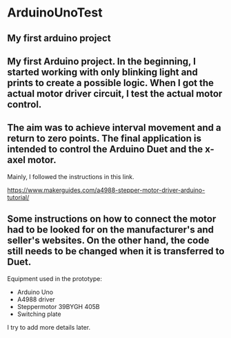 # ArduinoUnoTest
## My first arduino project

My first Arduino project. In the beginning, I started working with only blinking light and prints to create a possible logic. When I got the actual motor driver circuit, I test the actual motor control.
---
The aim was to achieve interval movement and a return to zero points. The final application is intended to control the Arduino Duet and the x-axel motor.
---
Mainly, I followed the instructions in this link.

https://www.makerguides.com/a4988-stepper-motor-driver-arduino-tutorial/

Some instructions on how to connect the motor had to be looked for on the manufacturer's and seller's websites. On the other hand, the code still needs to be changed when it is transferred to Duet.
---
Equipment used in the prototype:

- Arduino Uno
- A4988 driver
- Steppermotor 39BYGH 405B
- Switching plate

I try to add more details later.

